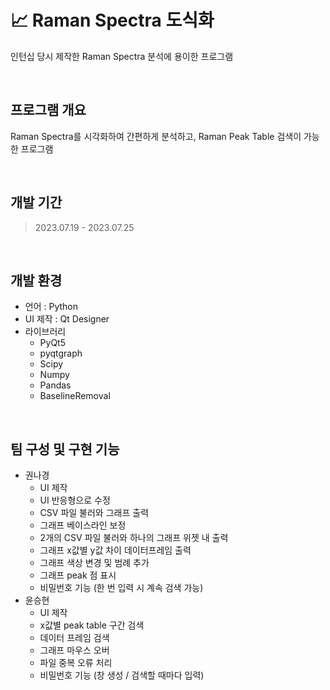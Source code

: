 # 📈 Raman Spectra 도식화
인턴십 당시 제작한 Raman Spectra 분석에 용이한 프로그램

<br />

## 프로그램 개요
Raman Spectra를 시각화하여 간편하게 분석하고, Raman Peak Table 검색이 가능한 프로그램

<br />

## 개발 기간
> 2023.07.19 - 2023.07.25

<br />

## 개발 환경
- 언어 : Python
- UI 제작 : Qt Designer
- 라이브러리
    - PyQt5
    - pyqtgraph
    - Scipy
    - Numpy
    - Pandas
    - BaselineRemoval
<br />

## 팀 구성 및 구현 기능
- 권나경
    - UI 제작
    - UI 반응형으로 수정
    - CSV 파일 불러와 그래프 출력
    - 그래프 베이스라인 보정
    - 2개의 CSV 파일 불러와 하나의 그래프 위젯 내 출력
    - 그래프 x값별 y값 차이 데이터프레임 출력
    - 그래프 색상 변경 및 범례 추가
    - 그래프 peak 점 표시
    - 비밀번호 기능 (한 번 입력 시 계속 검색 가능)
- 윤승현
    - UI 제작
    - x값별 peak table 구간 검색
    - 데이터 프레임 검색
    - 그래프 마우스 오버
    - 파일 중복 오류 처리
    - 비밀번호 기능 (창 생성 / 검색할 때마다 입력)

<br />

